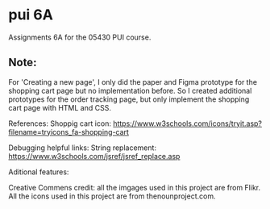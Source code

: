 # pui 6A
Assignments 6A for the 05430 PUI course.

## Note: 
For 'Creating a new page', I only did the paper and Figma prototype for the shopping cart page but no implementation before. So I created additional prototypes for the order tracking page, but only implement the shopping cart page with HTML and CSS. 



References: 
Shoppig cart icon: https://www.w3schools.com/icons/tryit.asp?filename=tryicons_fa-shopping-cart



Debugging helpful links: 
String replacement: https://www.w3schools.com/jsref/jsref_replace.asp


Aditional features: 



Creative Commens credit: 
all the imgages used in this project are from Flikr. 
All the icons used in this project are from thenounproject.com. 
